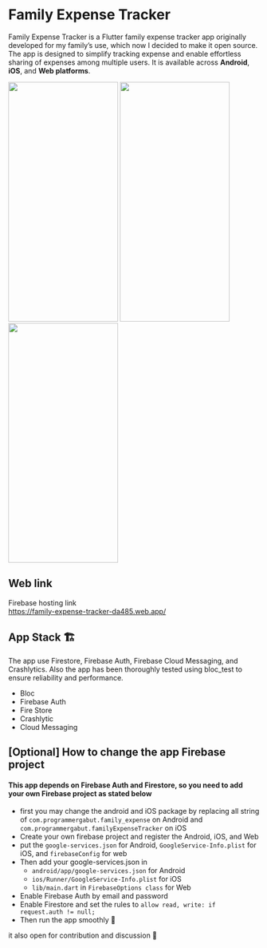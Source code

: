 # Family Expense Tracker
Family Expense Tracker is a Flutter family expense tracker app originally developed for my family’s use, which now I decided to make it open source. The app is designed to simplify tracking expense and enable effortless sharing of expenses among multiple users. It is available across **Android**, **iOS**, and **Web platforms**.


<image src="assets/record.gif" width="220" height="480"> </image>
<image src="https://github.com/jiwomdf/Family_Expense_Tracker/blob/main/github_assets/ios.png" width="220" height="480"> </image>
<image src="https://github.com/jiwomdf/Family_Expense_Tracker/blob/main/github_assets/Simulator%20Screenshot%20-%20iPhone%2013%20-%202024-09-04%20at%2023.03.51.png" width="220" height="480"> </image>

## Web link
Firebase hosting link <br />
https://family-expense-tracker-da485.web.app/ <br />

## App Stack 🏗️
The app use Firestore, Firebase Auth, Firebase Cloud Messaging, and Crashlytics. Also the app has been thoroughly tested using bloc_test to ensure reliability and performance.
- Bloc
- Firebase Auth
- Fire Store
- Crashlytic
- Cloud Messaging

## [Optional] How to change the app Firebase project
#### This app depends on Firebase Auth and Firestore, so you need to add your own Firebase project as stated below
- first you may change the android and iOS package by replacing all string of `com.programmergabut.family_expense` on Android and `com.programmergabut.familyExpenseTracker` on iOS
- Create your own firebase project and register the Android, iOS, and Web
- put the `google-services.json` for Android, `GoogleService-Info.plist` for iOS, and `firebaseConfig` for web
- Then add your google-services.json in 
  - `android/app/google-services.json` for Android
  -  `ios/Runner/GoogleService-Info.plist` for iOS
  -  `lib/main.dart` in `FirebaseOptions class` for Web
- Enable Firebase Auth by email and password
- Enable Firestore and set the rules to `allow read, write: if request.auth != null;`
- Then run the app smoothly 🥳

it also open for contribution and discussion 🙏
<br><br>
